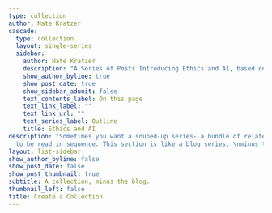 ```yaml
---
type: collection
author: Nate Kratzer
cascade:
  type: collection
  layout: single-series
  sidebar:
    author: Nate Kratzer
    description: "A Series of Posts Introducing Ethics and AI, based on the class I teach at the University of Louisville. Currently a work in progress."
    show_author_byline: true
    show_post_date: true
    show_sidebar_adunit: false
    text_contents_label: On this page
    text_link_label: ""
    text_link_url: ""
    text_series_label: Outline
    title: Ethics and AI
description: "Sometimes you want a souped-up series- a bundle of related pages \nmeant
  to be read in sequence. This section is like a blog series, \nminus the blog.\n"
layout: list-sidebar
show_author_byline: false
show_post_date: false
show_post_thumbnail: true
subtitle: A collection, minus the blog.
thumbnail_left: false
title: Create a Collection
---
```


